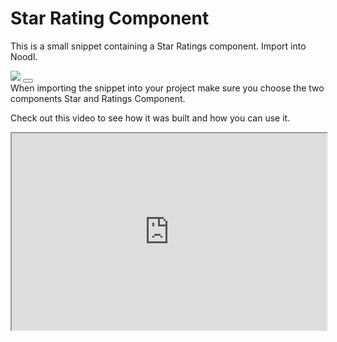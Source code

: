 # Star Rating Component

This is a small snippet containing a Star Ratings component. <span class="ndl-import" onclick="importIntoNoodl('/snippets/star-rating/star-rating-1-1.zip')">Import into Noodl</span>.

<div class="ndl-image-with-background">
    <img src="snippets/star-rating/star-rating.gif">
    <button class="ndl-import-button" onClick='importIntoNoodl("/snippets/star-rating/star-rating-1-1.zip")'></button>
</div>
When importing the snippet into your project make sure you choose the two components Star and Ratings Component.

Check out this video to see how it was built and how you can use it.

<div style="padding:62.5% 0 0 0;position:relative;"><iframe width="100%" height="100%" src="https://www.youtube.com/embed/VwgcIsclVpE" style="position:absolute;top:0;left:0; frameborder="0" allow="accelerometer; autoplay; encrypted-media; gyroscope; picture-in-picture" allowfullscreen></iframe>
</iframe></div>
